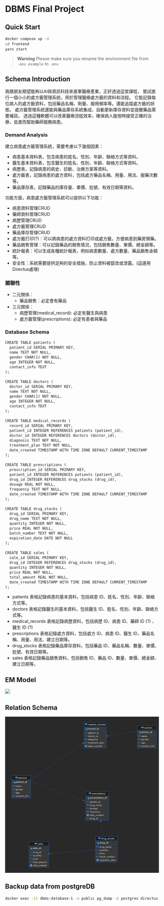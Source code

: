 # DBMS Final Project
## Quick Start
```bash
docker compose up -d
cd frontend
yarn start
```
> **Warning**
> Please make sure you rename the environment file from `.env.example`  to `.env`

## Schema Introduction
我跟朋友期望能夠以AI與資訊科技來進軍醫療產業，正好透過這堂課程，
嘗試進行一個小小的處方籤管理系統，用於管理醫療處方籤的資料和流程。
它能記錄每位病人的處方籤資料，包括藥品名稱、劑量、服用頻率等。還能追蹤處方籤的狀態。
處方籤管理系統還能與藥品庫存系統集成，自動更新庫存資料並提醒藥品需要補貨。
透過這種軟體可以改善醫療流程效率，確保病人能按時接受正確的治療，並進而幫助藥師服務病患。

### Demand Analysis
建立病患處方籤管理系統，需要考慮以下幾個因素：
- 病患基本資料表，包含病患的姓名、性別、年齡、聯絡方式等資料。
- 醫生基本資料表，包含醫生的姓名、性別、年齡、聯絡方式等資料。
- 病歷表，記錄病患的病史、診斷、治療方案等資料。
- 處方籤表，記錄病患的處方資料，包括處方藥品名稱、用量、用法、服藥次數等。
- 藥品庫存表，記錄藥品的庫存量、單價、批號、有效日期等資料。

功能方面，病患處方籤管理系統可以提供以下功能：
- 病患資料管理CRUD
- 藥師資料管理CRUD
- 病歷管理CRUD
- 處方籤管理CRUD
- 藥品庫存管理CRUD
- 處方籤打印(?)：可以將病患的處方資料打印成處方籤，方便病患到藥房領藥。
- 藥品銷售管理：可以記錄藥品的銷售情況，包括銷售數量、單價、總金額等。
- 統計報表：可以生成各種統計報表，例如病患數量、處方數量、藥品銷售金額等。
- 安全性：系統需要提供足夠的安全措施，防止資料被竄改或泄露。(這邊用Directus處理)

### 關聯性
- 二元關係：
  - 藥品銷售：必定會有藥品
- 三元關係：
  - 病歷管理(medical_record): 必定有醫生與病患
  - 處方籤管理(prescriptions): 必定有患者與藥品

### Database Schema
```sql=
CREATE TABLE patients (
  patient_id SERIAL PRIMARY KEY,
  name TEXT NOT NULL,
  gender CHAR(1) NOT NULL,
  age INTEGER NOT NULL,
  contact_info TEXT
);

CREATE TABLE doctors (
  doctor_id SERIAL PRIMARY KEY,
  name TEXT NOT NULL,
  gender CHAR(1) NOT NULL,
  age INTEGER NOT NULL,
  contact_info TEXT
);

CREATE TABLE medical_records (
  record_id SERIAL PRIMARY KEY,
  patient_id INTEGER REFERENCES patients (patient_id),
  doctor_id INTEGER REFERENCES doctors (doctor_id),
  diagnosis TEXT NOT NULL,
  treatment_plan TEXT NOT NULL,
  date_created TIMESTAMP WITH TIME ZONE DEFAULT CURRENT_TIMESTAMP
);

CREATE TABLE prescriptions (
  prescription_id SERIAL PRIMARY KEY,
  patient_id INTEGER REFERENCES patients (patient_id),
  drug_id INTEGER REFERENCES drug_stocks (drug_id),
  dosage REAL NOT NULL,
  frequency TEXT NOT NULL,
  date_created TIMESTAMP WITH TIME ZONE DEFAULT CURRENT_TIMESTAMP
);

CREATE TABLE drug_stocks (
  drug_id SERIAL PRIMARY KEY,
  drug_name TEXT NOT NULL,
  quantity INTEGER NOT NULL,
  price REAL NOT NULL,
  batch_number TEXT NOT NULL,
  expiration_date DATE NOT NULL
);

CREATE TABLE sales (
  sale_id SERIAL PRIMARY KEY,
  drug_id INTEGER REFERENCES drug_stocks (drug_id),
  quantity INTEGER NOT NULL,
  price REAL NOT NULL,
  total_amount REAL NOT NULL,
  date_created TIMESTAMP WITH TIME ZONE DEFAULT CURRENT_TIMESTAMP
);
```
- patients 表格記錄病患的基本資料，包括病患 ID、姓名、性別、年齡、聯絡方式等。
- doctors 表格記錄醫生的基本資料，包括醫生 ID、姓名、性別、年齡、聯絡方式等。
- medical_records 表格記錄病歷資料，包括病歷 ID、病患 ID、藥師 ID (?) 、 醫生 ID (?)
- prescriptions 表格記錄處方資料，包括處方 ID、病患 ID、醫生 ID、藥品名稱、用量、用法、建立日期等。
- drug_stocks 表格記錄藥品庫存資料，包括藥品 ID、藥品名稱、數量、單價、批號、有效日期等。
- sales 表格記錄藥品銷售資料，包括銷售 ID、藥品 ID、數量、單價、總金額、建立日期等。

## EM Model
![](./docs/imgs/DBMS.drawio.png)

## Relation Schema
![](./docs/imgs/relation_schema.png)
## Backup data from postgreDB
```bash
docker exec -it dbms-database-1 -n public pg_dump -U postgres directus > backup.sql 
```

